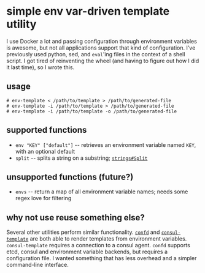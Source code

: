 # simple env var-driven template utility

I use Docker a lot and passing configuration through environment variables is
awesome, but not all applications support that kind of configuration.  I've
previously used python, sed, and `eval`'ing files in the context of a shell
script.  I got tired of reinventing the wheel (and having to figure out how I
did it last time), so I wrote this.

## usage

    # env-template < /path/to/template > /path/to/generated-file
    # env-template -i /path/to/template > /path/to/generated-file
    # env-template -i /path/to/template -o /path/to/generated-file

## supported functions

* `env "KEY" ["default"]` -- retrieves an environment variable named `KEY`, with an optional default
* `split` -- splits a string on a substring; [`strings#Split`](http://golang.org/pkg/strings/#Split)

## unsupported functions (future?)

* `envs` -- return a map of all environment variable names; needs some regex love for filtering

## why not use reuse something else?

Several other utilities perform similar functionality.  [`confd`][confd] and
[`consul-template`][consul-template] are both able to render templates from
environment variables.  `consul-template` requires a connection to a consul
agent.  `confd` supports etcd, consul and environment variable backends, but
requires a configuration file.  I wanted something that has less overhead and a
simpler command-line interface.

[consul-template]: https://github.com/hashicorp/consul-template/
[confd]: https://github.com/kelseyhightower/confd/
